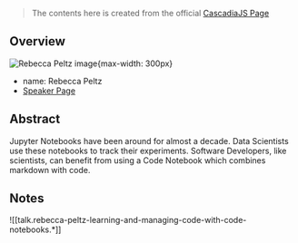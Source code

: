 > The contents here is created from the official [CascadiaJS Page](https://2022.cascadiajs.com/speakers/rebecca-peltz)

## Overview

![Rebecca Peltz image](https://create-4jr.begin.app/_static/2022/rebecca-peltz.jpg){max-width: 300px}
- name: Rebecca Peltz
- [Speaker Page](https://2022.cascadiajs.com/speakers/rebecca-peltz)

## Abstract

Jupyter Notebooks have been around for almost a decade.  Data Scientists use these notebooks to track their experiments.  Software Developers, like scientists, can benefit from using a Code Notebook which combines markdown with code.

## Notes

![[talk.rebecca-peltz-learning-and-managing-code-with-code-notebooks.*]]

